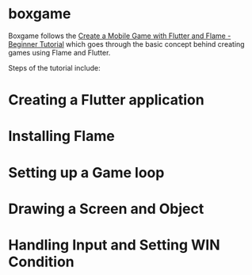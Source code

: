 # boxgame

Boxgame follows the [Create a Mobile Game with Flutter and Flame - Beginner Tutorial](https://jap.alekhin.io/create-mobile-game-flutter-flame-beginner-tutorial) which goes through the basic concept behind creating games using Flame and Flutter.

Steps of the tutorial include:
# Creating a Flutter application
# Installing Flame
# Setting up a Game loop
# Drawing a Screen and Object
# Handling Input and Setting WIN Condition
